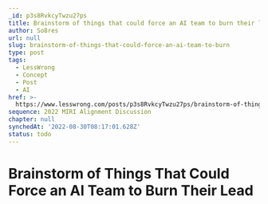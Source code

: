 ```yaml
---
_id: p3s8RvkcyTwzu27ps
title: Brainstorm of things that could force an AI team to burn their lead
author: So8res
url: null
slug: brainstorm-of-things-that-could-force-an-ai-team-to-burn
type: post
tags:
  - LessWrong
  - Concept
  - Post
  - AI
href: >-
  https://www.lesswrong.com/posts/p3s8RvkcyTwzu27ps/brainstorm-of-things-that-could-force-an-ai-team-to-burn
sequence: 2022 MIRI Alignment Discussion
chapter: null
synchedAt: '2022-08-30T08:17:01.628Z'
status: todo
---
```


# Brainstorm of Things That Could Force an AI Team to Burn Their Lead
